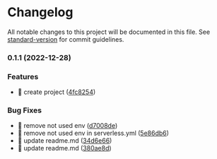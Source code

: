 # Changelog

All notable changes to this project will be documented in this file. See [standard-version](https://github.com/conventional-changelog/standard-version) for commit guidelines.

### 0.1.1 (2022-12-28)


### Features

* 🎸 create project ([4fc8254](https://github.com/yeukfei02/singapore-bicycle-parking-api/commit/4fc8254afe0a5adf898a99b713b8ccbf147b1491))


### Bug Fixes

* 🐛 remove not used env ([d7008de](https://github.com/yeukfei02/singapore-bicycle-parking-api/commit/d7008de6332466901a7230e676fba88279f84e44))
* 🐛 remove not used env in serverless.yml ([5e86db6](https://github.com/yeukfei02/singapore-bicycle-parking-api/commit/5e86db6c074ad54d8eac805011c204ee3342711c))
* 🐛 update readme.md ([34d6e66](https://github.com/yeukfei02/singapore-bicycle-parking-api/commit/34d6e66e9eaec80050dabb3d3ede24b8f388f38f))
* 🐛 update readme.md ([380ae8d](https://github.com/yeukfei02/singapore-bicycle-parking-api/commit/380ae8df36d5c9410cbebc0b50760c69b7412599))
